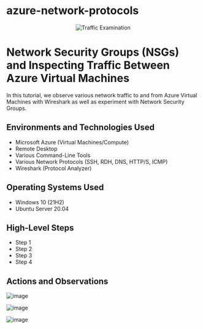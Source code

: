 # azure-network-protocols
<p align="center">
<img src="https://i.imgur.com/Ua7udoS.png" alt="Traffic Examination"/>
</p>

<h1>Network Security Groups (NSGs) and Inspecting Traffic Between Azure Virtual Machines</h1>
In this tutorial, we observe various network traffic to and from Azure Virtual Machines with Wireshark as well as experiment with Network Security Groups. <br />



<h2>Environments and Technologies Used</h2>

- Microsoft Azure (Virtual Machines/Compute)
- Remote Desktop
- Various Command-Line Tools
- Various Network Protocols (SSH, RDH, DNS, HTTP/S, ICMP)
- Wireshark (Protocol Analyzer)

<h2>Operating Systems Used </h2>

- Windows 10 (21H2)
- Ubuntu Server 20.04

<h2>High-Level Steps</h2>

- Step 1
- Step 2
- Step 3
- Step 4

<h2>Actions and Observations</h2>


![image](https://github.com/mroesberry988/azure-network-protocols/assets/134666751/ebe6fcd8-6148-499f-b079-852ae5f2f119)


![image](https://github.com/mroesberry988/azure-network-protocols/assets/134666751/edf2c9fc-c004-4479-a234-37df62c32104)

![image](https://github.com/mroesberry988/azure-network-protocols/assets/134666751/c409ea70-b37b-488b-b305-8784e31ff1a2)


